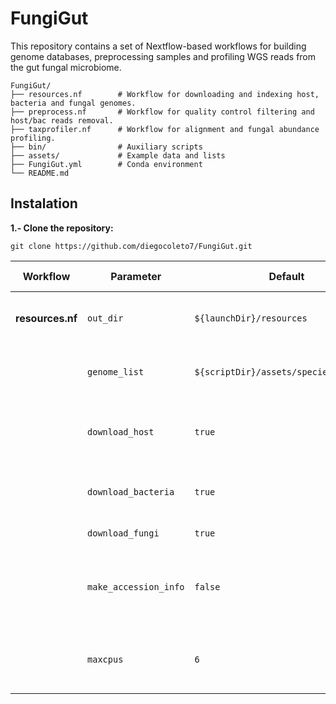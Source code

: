 # FungiGut
This repository contains a set of Nextflow-based workflows for building genome databases, preprocessing samples and profiling WGS reads from the gut fungal microbiome.
```
FungiGut/
├── resources.nf        # Workflow for downloading and indexing host, bacteria and fungal genomes.
├── preprocess.nf       # Workflow for quality control filtering and host/bac reads removal.
├── taxprofiler.nf      # Workflow for alignment and fungal abundance profiling.
├── bin/                # Auxiliary scripts
├── assets/             # Example data and lists
├── FungiGut.yml        # Conda environment
└── README.md   
```
## Instalation
**1.- Clone the repository:**
```
git clone https://github.com/diegocoleto7/FungiGut.git
```
| Workflow         | Parameter             | Default                                | Description & Tips                                                  |
| ---------------- | --------------------- | -------------------------------------- | ------------------------------------------------------------------- |
| **resources.nf** | `out_dir`             | `${launchDir}/resources`               | Output directory. Change if you need a different location.          |
|                  | `genome_list`         | `${scriptDir}/assets/species_list.txt` | Path to fungal species list. Edit to add or remove species.         |
|                  | `download_host`       | `true`                                 | Download human genome. Set to `false` if already available.         |
|                  | `download_bacteria`   | `true`                                 | Download bacterial database (UHGG).                                 |
|                  | `download_fungi`      | `true`                                 | Download fungal genomes.                                            |
|                  | `make_accession_info` | `false`                                | Generate accession→taxid mapping. Increases runtime and disk usage. |
|                  | `maxcpus`             | `6`                                    | Maximum threads for indexing. Adjust to your hardware.              |
